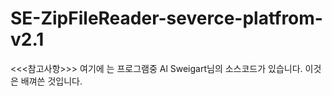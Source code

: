 # SE-ZipFileReader-severce-platfrom-v2.1

<<<참고사항>>> 여기에 는 프로그램중 Al Sweigart님의 소스코드가 있습니다. 이것은 배껴쓴 것입니다.
